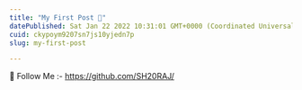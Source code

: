 ```yaml
---
title: "My First Post 💖"
datePublished: Sat Jan 22 2022 10:31:01 GMT+0000 (Coordinated Universal Time)
cuid: ckypoym9207sn7js10yjedn7p
slug: my-first-post

---
```


💖 Follow Me :- https://github.com/SH20RAJ/